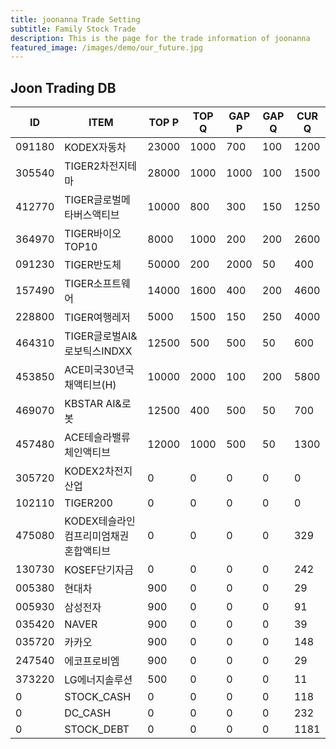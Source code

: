 ```yaml
---
title: joonanna Trade Setting
subtitle: Family Stock Trade
description: This is the page for the trade information of joonanna
featured_image: /images/demo/our_future.jpg
---
```


## Joon Trading DB

|ID|ITEM |TOP P|TOP Q|GAP P|GAP Q|CUR Q|
|--|-----|--|--|--|--|--|
|091180|KODEX자동차|23000|1000|700|100|1200|
|305540|TIGER2차전지테마|28000|1000|1000|100|1500|
|412770|TIGER글로벌메타버스액티브|10000|800|300|150|1250| 
|364970|TIGER바이오TOP10|8000|1000|200|200|2600|
|091230|TIGER반도체|50000|200|2000|50|400|
|157490|TIGER소프트웨어|14000|1600|400|200|4600|
|228800|TIGER여행레저|5000|1500|150|250|4000|
|464310|TIGER글로벌AI&로보틱스INDXX|12500|500|500|50|600|
|453850|ACE미국30년국채액티브(H)|10000|2000|100|200|5800|
|469070|KBSTAR AI&로봇|12500|400|500|50|700|
|457480|ACE테슬라밸류체인액티브|12000|1000|500|50|1300|
|305720|KODEX2차전지산업|0|0|0|0|0|
|102110|TIGER200|0|0|0|0|0|
|475080|KODEX테슬라인컴프리미엄채권혼합액티브|0|0|0|0|329|
|130730|KOSEF단기자금|0|0|0|0|242|
|005380|현대차|900|0|0|0|29|
|005930|삼성전자|900|0|0|0|91|
|035420|NAVER|900|0|0|0|39|
|035720|카카오|900|0|0|0|148|
|247540|에코프로비엠|900|0|0|0|29|
|373220|LG에너지솔루션|500|0|0|0|11|
|0|STOCK_CASH|0|0|0|0|118|
|0|DC_CASH|0|0|0|0|232|
|0|STOCK_DEBT|0|0|0|0|1181|
